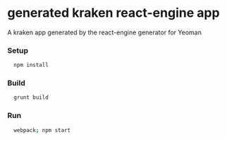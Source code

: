 generated kraken react-engine app
======================

A kraken app generated by the react-engine generator for Yeoman

### Setup
```sh
  npm install
```

### Build
```sh
  grunt build
```

### Run
```sh
  webpack; npm start
```
